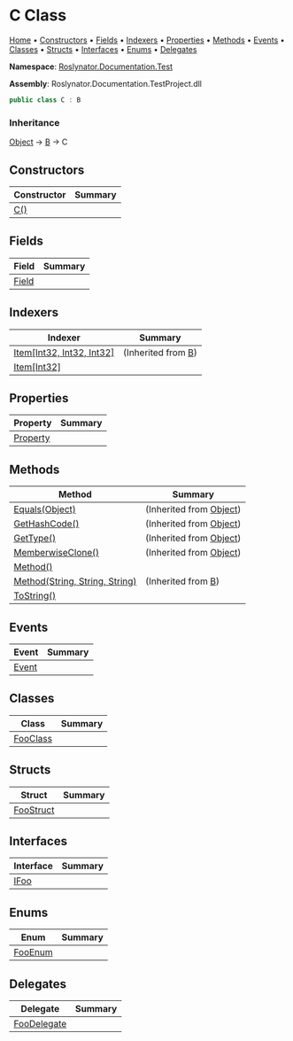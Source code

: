 <a name="_top"></a>

# C Class

[Home](../../../../README.md#_top) &#x2022; [Constructors](#constructors) &#x2022; [Fields](#fields) &#x2022; [Indexers](#indexers) &#x2022; [Properties](#properties) &#x2022; [Methods](#methods) &#x2022; [Events](#events) &#x2022; [Classes](#classes) &#x2022; [Structs](#structs) &#x2022; [Interfaces](#interfaces) &#x2022; [Enums](#enums) &#x2022; [Delegates](#delegates)

**Namespace**: [Roslynator.Documentation.Test](../README.md#_top)

**Assembly**: Roslynator\.Documentation\.TestProject\.dll

```csharp
public class C : B
```

### Inheritance

[Object](https://docs.microsoft.com/en-us/dotnet/api/system.object) &#x2192; [B](../B/README.md#_top) &#x2192; C

## Constructors

| Constructor | Summary |
| ----------- | ------- |
| [C()](-ctor/README.md#_top) | |

## Fields

| Field | Summary |
| ----- | ------- |
| [Field](Field/README.md#_top) | |

## Indexers

| Indexer | Summary |
| ------- | ------- |
| [Item\[Int32, Int32, Int32\]](../B/Item/README.md#_top) |  \(Inherited from [B](../B/README.md#_top)\) |
| [Item\[Int32\]](Item/README.md#_top) | |

## Properties

| Property | Summary |
| -------- | ------- |
| [Property](Property/README.md#_top) | |

## Methods

| Method | Summary |
| ------ | ------- |
| [Equals(Object)](https://docs.microsoft.com/en-us/dotnet/api/system.object.equals) |  \(Inherited from [Object](https://docs.microsoft.com/en-us/dotnet/api/system.object)\) |
| [GetHashCode()](https://docs.microsoft.com/en-us/dotnet/api/system.object.gethashcode) |  \(Inherited from [Object](https://docs.microsoft.com/en-us/dotnet/api/system.object)\) |
| [GetType()](https://docs.microsoft.com/en-us/dotnet/api/system.object.gettype) |  \(Inherited from [Object](https://docs.microsoft.com/en-us/dotnet/api/system.object)\) |
| [MemberwiseClone()](https://docs.microsoft.com/en-us/dotnet/api/system.object.memberwiseclone) |  \(Inherited from [Object](https://docs.microsoft.com/en-us/dotnet/api/system.object)\) |
| [Method()](Method/README.md#_top) | |
| [Method(String, String, String)](../B/Method/README.md#_top) |  \(Inherited from [B](../B/README.md#_top)\) |
| [ToString()](ToString/README.md#_top) | |

## Events

| Event | Summary |
| ----- | ------- |
| [Event](Event/README.md#_top) | |

## Classes

| Class | Summary |
| ----- | ------- |
| [FooClass](FooClass/README.md#_top) | |

## Structs

| Struct | Summary |
| ------ | ------- |
| [FooStruct](FooStruct/README.md#_top) | |

## Interfaces

| Interface | Summary |
| --------- | ------- |
| [IFoo](IFoo/README.md#_top) | |

## Enums

| Enum | Summary |
| ---- | ------- |
| [FooEnum](FooEnum/README.md#_top) | |

## Delegates

| Delegate | Summary |
| -------- | ------- |
| [FooDelegate](FooDelegate/README.md#_top) | |


